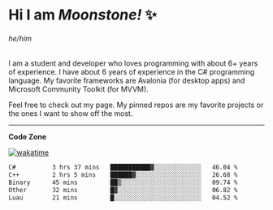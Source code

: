 
<!--
**MoonstoneStudios/MoonstoneStudios** is a ✨ _special_ ✨ repository because its `README.md` (this file) appears on your GitHub profile.

Here are some ideas to get you started:

- 🔭 I’m currently working on ...
- 🌱 I’m currently learning ...
- 👯 I’m looking to collaborate on ...
- 🤔 I’m looking for help with ...
- 💬 Ask me about ...
- 📫 How to reach me: ...
- 😄 Pronouns: ...
- ⚡ Fun fact: ...
-->

# Hi I am _Moonstone!_  ✨
###### he/him

I am a student and developer who loves programming with about 6+ years of experience. 
I have about 6 years of experience in the C# programming language. 
My favorite frameworks are Avalonia (for desktop apps) and Microsoft Community Toolkit (for MVVM).

Feel free to check out my page. My pinned repos are my favorite projects or the ones I want to show off the most. 

---

**Code Zone**


[![wakatime](https://wakatime.com/badge/user/35c755da-7226-42ef-89f9-892c03fbcf7e.svg?style=for-the-badge)](https://wakatime.com/@35c755da-7226-42ef-89f9-892c03fbcf7e)
<!--START_SECTION:waka-->

```txt
C#          3 hrs 37 mins   ███████████▓░░░░░░░░░░░░░   46.04 %
C++         2 hrs 5 mins    ██████▓░░░░░░░░░░░░░░░░░░   26.68 %
Binary      45 mins         ██▒░░░░░░░░░░░░░░░░░░░░░░   09.74 %
Other       32 mins         █▓░░░░░░░░░░░░░░░░░░░░░░░   06.82 %
Luau        21 mins         █░░░░░░░░░░░░░░░░░░░░░░░░   04.52 %
```

<!--END_SECTION:waka-->
